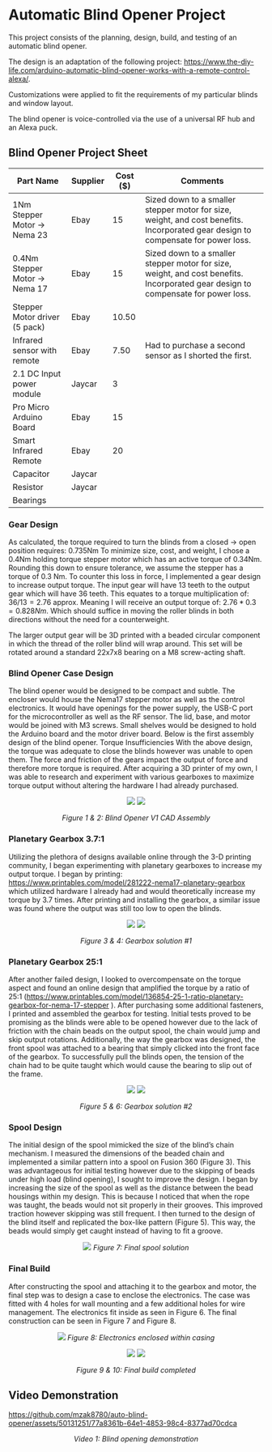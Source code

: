 # Automatic Blind Opener Project
This project consists of the planning, design, build, and testing of an automatic blind opener. 

The design is an adaptation of the following project: https://www.the-diy-life.com/arduino-automatic-blind-opener-works-with-a-remote-control-alexa/.

Customizations were applied to fit the requirements of my particular blinds and window layout.

The blind opener is voice-controlled via the use of a universal RF hub and an Alexa puck.

## Blind Opener Project Sheet

| Part Name                        | Supplier   | Cost ($) | Comments                                                                 |
|-----------------------------------|------------|----------|--------------------------------------------------------------------------|
| 1Nm Stepper Motor -> Nema 23      | Ebay       | 15       | Sized down to a smaller stepper motor for size, weight, and cost benefits. Incorporated gear design to compensate for power loss. |
| 0.4Nm Stepper Motor -> Nema 17    | Ebay       | 15       | Sized down to a smaller stepper motor for size, weight, and cost benefits. Incorporated gear design to compensate for power loss. |
| Stepper Motor driver (5 pack)     | Ebay       | 10.50    |                                                                          |
| Infrared sensor with remote       | Ebay       | 7.50     | Had to purchase a second sensor as I shorted the first.                 |
| 2.1 DC Input power module         | Jaycar     | 3        |                                                                          |
| Pro Micro Arduino Board           | Ebay       | 15       |                                                                          |
| Smart Infrared Remote             | Ebay       | 20       |                                                                          |
| Capacitor                         | Jaycar     |          |                                                                          |
| Resistor                          | Jaycar     |          |                                                                          |
| Bearings                          |            |          |    

### Gear Design
As calculated, the torque required to turn the blinds from a closed -> open position requires:
0.735Nm
To minimize size, cost, and weight, I chose a 0.4Nm holding torque stepper motor which has an active torque of 0.34Nm. Rounding this down to ensure tolerance, we assume the stepper has a torque of 0.3 Nm. To counter this loss in force, I implemented a gear design to increase output torque. The input gear will have 13 teeth to the output gear which will have 36 teeth. This equates to a torque multiplication of:
$36/13 = 2.76$ approx.
Meaning I will receive an output torque of:
$2.76 * 0.3 = 0.828Nm$.
Which should suffice in moving the roller blinds in both directions without the need for a counterweight.

The larger output gear will be 3D printed with a beaded circular component in which the thread of the roller blind will wrap around. This set will be rotated around a standard 22x7x8 bearing on a M8 screw-acting shaft.

### Blind Opener Case Design
The blind opener would be designed to be compact and subtle. The encloser would house the Nema17 stepper motor as well as the control electronics. It would have openings for the power supply, the USB-C port for the microcontroller as well as the RF sensor. The lid, base, and motor would be joined with M3 screws. Small shelves would be designed to hold the Arduino board and the motor driver board. Below is the first assembly design of the blind opener. 
Torque Insufficiencies
With the above design, the torque was adequate to close the blinds however was unable to open them. The force and friction of the gears impact the output of force and therefore more torque is required. After acquiring a 3D printer of my own, I was able to research and experiment with various gearboxes to maximize torque output without altering the hardware I had already purchased.

<p align="center">
  <img src= "./blind-opener-images/assembly.png" />
  <img src= "./blind-opener-images/assembly_exploded.png" />
</p>

<p align="center">
  <em>Figure 1 & 2: Blind Opener V1 CAD Assembly</em>
</p>

### Planetary Gearbox 3.7:1
Utilizing the plethora of designs available online through the 3-D printing community, I began experimenting with planetary gearboxes to increase my output torque. I began by printing: https://www.printables.com/model/281222-nema17-planetary-gearbox which utilized hardware I already had and would theoretically increase my torque by 3.7 times. After printing and installing the gearbox, a similar issue was found where the output was still too low to open the blinds. 

<p align="center">
    <img src= "./blind-opener-images/gearboxV1.png" />
    <img src= "./blind-opener-images/gearboxV1_2.png" />
</p>

<p align="center">
  <em>Figure 3 & 4: Gearbox solution #1</em>
</p>

### Planetary Gearbox 25:1
After another failed design, I looked to overcompensate on the torque aspect and found an online design that amplified the torque by a ratio of 25:1 (https://www.printables.com/model/136854-25-1-ratio-planetary-gearbox-for-nema-17-stepper ). After purchasing some additional fasteners, I printed and assembled the gearbox for testing. Initial tests proved to be promising as the blinds were able to be opened however due to the lack of friction with the chain beads on the output spool, the chain would jump and skip output rotations. Additionally, the way the gearbox was designed, the front spool was attached to a bearing that simply clicked into the front face of the gearbox. To successfully pull the blinds open, the tension of the chain had to be quite taught which would cause the bearing to slip out of the frame.

<p align="center">
    <img src= "./blind-opener-images/gearboxV2.png" />
    <img src= "./blind-opener-images/gearboxV2_2.png" />
</p>

<p align="center">
  <em>Figure 5 & 6: Gearbox solution #2</em>
</p>

### Spool Design
The initial design of the spool mimicked the size of the blind’s chain mechanism. I measured the dimensions of the beaded chain and implemented a similar pattern into a spool on Fusion 360 (Figure 3). This was advantageous for initial testing however due to the skipping of beads under high load (blind opening), I sought to improve the design. I began by increasing the size of the spool as well as the distance between the bead housings within my design. This is because I noticed that when the rope was taught, the beads would not sit properly in their grooves. This improved traction however skipping was still frequent. I then turned to the design of the blind itself and replicated the box-like pattern (Figure 5). This way, the beads would simply get caught instead of having to fit a groove.

<p align="center">
  <img src= "./blind-opener-images/spool_final.png" />
  <em>Figure 7: Final spool solution</em>
</p>

### Final Build
After constructing the spool and attaching it to the gearbox and motor, the final step was to design a case to enclose the electronics. The case was fitted with 4 holes for wall mounting and a few additional holes for wire management. The electronics fit inside as seen in Figure 6. The final construction can be seen in Figure 7 and Figure 8.

<p align="center">
  <img src= "./blind-opener-images/final3.png" />
  <em>Figure 8: Electronics enclosed within casing</em>
</p>

<p align="center">
  <img src= "./blind-opener-images/final1.png" />
  <img src= "./blind-opener-images/final2.png" />
</p>
<p align="center">
  <em>Figure 9 & 10: Final build completed</em>
</p>

## Video Demonstration

https://github.com/mzak8780/auto-blind-opener/assets/50131251/77a8361b-64e1-4853-98c4-8377ad70cdca
<p align="center">
  <em>Video 1: Blind opening demonstration</em>
</p>


